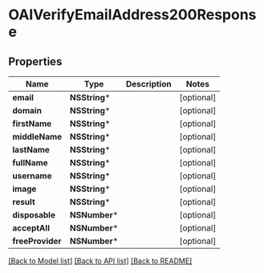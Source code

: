 # OAIVerifyEmailAddress200Response

## Properties
Name | Type | Description | Notes
------------ | ------------- | ------------- | -------------
**email** | **NSString*** |  | [optional] 
**domain** | **NSString*** |  | [optional] 
**firstName** | **NSString*** |  | [optional] 
**middleName** | **NSString*** |  | [optional] 
**lastName** | **NSString*** |  | [optional] 
**fullName** | **NSString*** |  | [optional] 
**username** | **NSString*** |  | [optional] 
**image** | **NSString*** |  | [optional] 
**result** | **NSString*** |  | [optional] 
**disposable** | **NSNumber*** |  | [optional] 
**acceptAll** | **NSNumber*** |  | [optional] 
**freeProvider** | **NSNumber*** |  | [optional] 

[[Back to Model list]](../README.md#documentation-for-models) [[Back to API list]](../README.md#documentation-for-api-endpoints) [[Back to README]](../README.md)



